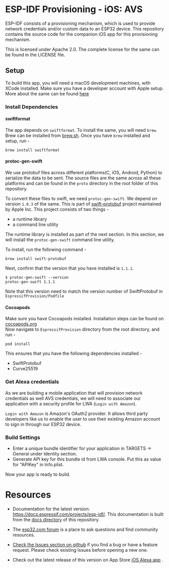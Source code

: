 # ESP-IDF Provisioning - iOS: AVS

ESP-IDF consists of a provisioning mechanism, which is used to provide network credentials and/or custom data to an ESP32 device.
This repository contains the source code for the companion iOS app for this provisioning mechanism.

This is licensed under Apache 2.0. The complete license for the same can be found in the LICENSE file.

## Setup

To build this app, you will need a macOS development machines, with XCode installed. Make sure you have a developer account with Apple setup. More about the same can be found [here](https://developer.apple.com/support/compare-memberships/)

### Install Dependencies
#### swiftformat
The app depends on `swiftformat`. To install the same, you will need `brew`. Brew can be installed from [brew.sh](https://brew.sh). Once you have `brew` installed and setup, run -

```
brew install swiftformat
```

#### protoc-gen-swift
We use protobuf files across different platforms(C, iOS, Android, Python) to serialize the data to be sent. The source files are the same across all these platforms and can be found in the `proto` directory in the root folder of this repository.

To convert these files to swift, we need `protoc-gen-swift`. We depend on version `1.0.3` of the same. This is part of [swift-protobuf](https://github.com/apple/swift-protobuf) project maintained by Apple Inc. This project consists of two things -
 - a runtime library
 - a command line utility

The runtime library is installed as part of the next section. In this section, we will install the `protoc-gen-swift` command line utility.

To install, run the following command -

```
brew install swift-protobuf
```
Next, confirm that the version that you have installed is `1.1.1`.

```
$ protoc-gen-swift --version
protoc-gen-swift 1.1.1
```

Note that this version need to match the version number of SwiftProtobuf in `EspressifProvision/Podfile`


#### Cocoapods
Make sure you have Cocoapods installed. Installation steps can be found on [cocoapods.org](https://cocoapods.org)  
Now navigate to `EspressifProvision` directory from the root directory, and run -

```
pod install
```

This ensures that you have the following dependencies installed -
- SwiftProtobuf
- Curve25519

### Get Alexa credentials

As we are building a mobile application that will provision network credentials as well AVS credentials, we will need to associate our application with a security profile for LWA (`Login with Amazon`).

`Login with Amazon` is Amazon's OAuth2 provider. It allows third party developers like us to enable the user to use their existing Amazon account to sign in through our ESP32 device.

### Build Settings

- Enter a unique bundle identifier for your application in TARGETS -> General under Identity section.
- Generate API key for this bundle id from LWA console. Put this as value for "APIKey" in Info.plist.

Now your app is ready to build.

# Resources

* Documentation for the latest version: https://docs.espressif.com/projects/esp-idf/. This documentation is built from the [docs directory](docs) of this repository.

* The [esp32.com forum](https://esp32.com/) is a place to ask questions and find community resources.

* [Check the Issues section on github](https://github.com/espressif/esp-idf/issues) if you find a bug or have a feature request. Please check existing Issues before opening a new one.

* Check out the latest release of this version on App Store [iOS Alexa app](https://apps.apple.com/app/esp-alexa/id1464127534) .

